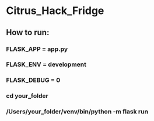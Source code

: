 # Citrus_Hack_Fridge
## How to run:
### FLASK_APP = app.py
### FLASK_ENV = development
### FLASK_DEBUG = 0
### cd your_folder
### /Users/your_folder/venv/bin/python -m flask run
